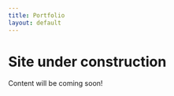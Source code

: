 ```yaml
---
title: Portfolio
layout: default
---
```


# Site under construction
Content will be coming soon!
